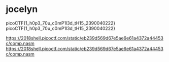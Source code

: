 # jocelyn
picoCTF{1_h0p3_70u_c0mP1l3d_tH15_2390040222}
picoCTF{1_h0p3_70u_c0mP1l3d_tH15_2390040222}

https://2018shell.picoctf.com/static/eb239d569d67e5ae6e61a4372a44453c/comp.nasm
https://2018shell.picoctf.com/static/eb239d569d67e5ae6e61a4372a44453c/comp.nasm
